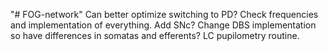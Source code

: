 "# FOG-network" 
Can better optimize switching to PD?
Check frequencies and implementation of everything.
Add SNc?
Change DBS implementation so have differences in somatas and efferents?
LC pupilometry routine.
